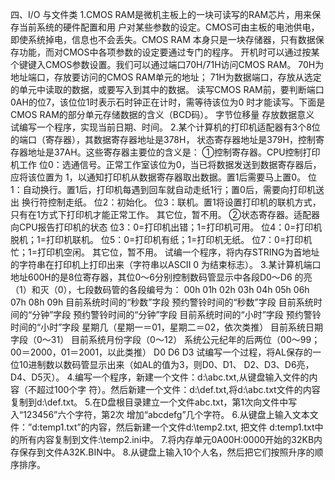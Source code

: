 
四、I/O 与文件类 
1.CMOS RAM是微机主板上的一块可读写的RAM芯片，用来保存当前系统的硬件配置和用 户对某些参数的设定。CMOS可由主板的电池供电，即使系统掉电，信息也不会丢失。CMOS RAM 本身只是一块存储器，只有数据保存功能，而对CMOS中各项参数的设定要通过专门的程序。 开机时可以通过按某个键键入CMOS参数设置。我们可以通过端口70H/71H访问CMOS RAM。 70H为地址端口，存放要访问的CMOS RAM单元的地址； 71H为数据端口，存放从选定的单元中读取的数据，或要写入到其中的数据。 读写CMOS RAM前，要判断端口0AH的位7，该位位1时表示石时钟正在计时，需等待该位为0 时才能读写。下面是CMOS RAM的部分单元存储数据的含义（BCD码）。 字节位移量 存放数据意义
试编写一个程序，实现当前日期、时间。 
2.某个计算机的打印机适配器有3个8位的端口（寄存器），其数据寄存器地址是378H， 状态寄存器地址是379H，控制寄存器地址是37AH。这些寄存器主要位的含义是： ①控制寄存器。CPU控制打印机工作 位0：选通信号。正常工作室该位为0，当已将数据发送到数据寄存器后，应将该位置为 1，以通知打印机从数据寄存器取出数据。置1后需要马上置0。 位1：自动换行。置1后，打印机每遇到回车就自动走纸1行；置0后，需要向打印机送出 换行符控制走纸。 位2：初始化。 位3：联机。置1将设置打印机的联机方式，只有在1方式下打印机才能正常工作。 其它位，暂不用。 ②状态寄存器。适配器向CPU报告打印机的状态 位3：0=打印机出错；1=打印机可用。 位4：0=打印机脱机；1=打印机联机。 位5：0=打印机有纸；1=打印机无纸。 位7：0=打印机忙；1=打印机空闲。 其它位，暂不用。 试编一个程序，将内存STRING为首地址的字符串在打印机上打印出来（字符串以ASCII 0 为结束标志）。 3.某计算机端口地址600H的是8位寄存器，其位0～6分别控制数码管显示中各段D0～D6 的亮（1）和灭（0），七段数码管的各段编号为：
00h 01h 02h 03h 04h 05h 06h 07h 08h 09h
目前系统时间的“秒数”字段 预约警铃时间的“秒数”字段 目前系统时间的“分钟”字段 预约警铃时间的“分钟”字段 目前系统时间的“小时”字段 预约警铃时间的“小时”字段 星期几（星期一＝01，星期二＝02，依次类推） 目前系统日期字段（0～31） 目前系统月份字段（0～12） 系统公元纪年的后两位（00～99；00＝2000，01＝2001，以此类推）
D0
D6
D3 试编写一个过程，将AL保存的一位10进制数以数码管显示出来（如AL的值为3，则D0、D1、 D2、D3、D6亮，D4、D5灭）。 4.编写一个程序，新建一个文件：d:\abc.txt,从键盘输入文件的内容（不超过100个字 符）。然后新建一个文件：d:\def.txt,将d:\abc.txt文件的内容复制到d:\def.txt。 5.在D盘根目录建立一个文件abc.txt，第1次向文件中写入“123456”六个字符，第2次 增加“abcdefg”几个字符。 6.从键盘上输入文本文件：”d:temp1.txt”的内容，然后新建一个文件d:\temp2.txt, 把文件 d:temp1.txt中的所有内容复制到文件:\temp2.ini中。 7.将内存单元0A00H:0000开始的32KB内存保存到文件A32K.BIN中。 8.从键盘上输入10个人名，然后把它们按照升序的顺序排序。